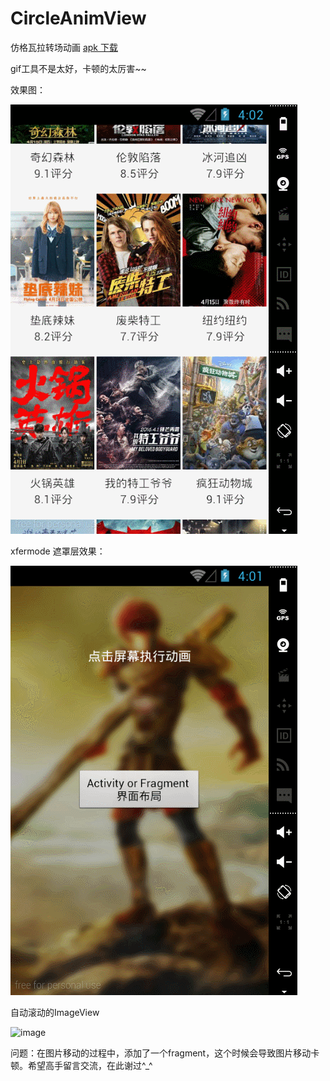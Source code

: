 # CircleAnimView
仿格瓦拉转场动画 [apk 下载](https://github.com/huyuchao/CircleAnimView/blob/master/CircleAnimView/CircleAnimView.apk?raw=true)

gif工具不是太好，卡顿的太厉害~~

效果图：

![image](https://github.com/huyuchao/CircleAnimView/blob/master/CircleAnimView/fly2.gif)

xfermode 遮罩层效果：

![image](https://github.com/huyuchao/CircleAnimView/blob/master/CircleAnimView/fly_circle.gif)

自动滚动的ImageView

![image](https://github.com/huyuchao/CircleAnimView/blob/master/CircleAnimView/autoscroll.gif)

问题：在图片移动的过程中，添加了一个fragment，这个时候会导致图片移动卡顿。希望高手留言交流，在此谢过^_^
